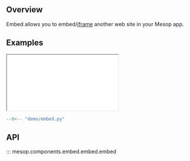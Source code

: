 ## Overview

Embed allows you to embed/[iframe](https://developer.mozilla.org/en-US/docs/Web/HTML/Element/iframe) another web site in your Mesop app.

## Examples

<iframe class="component-demo" src="/mesop/demo/?demo=embed"></iframe>

```python
--8<-- "demo/embed.py"
```

## API

::: mesop.components.embed.embed.embed
